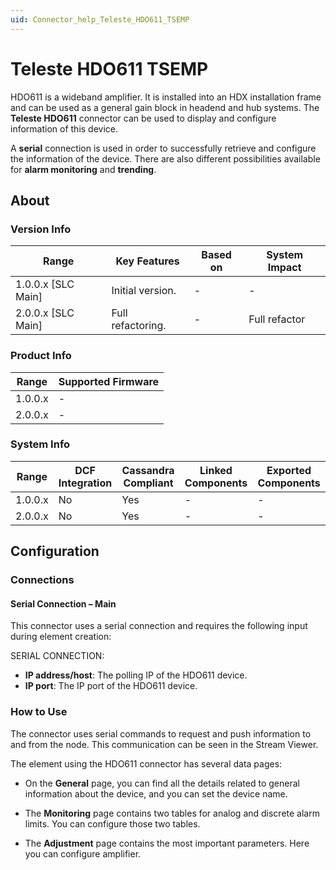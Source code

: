 ```yaml
---
uid: Connector_help_Teleste_HDO611_TSEMP
---
```


# Teleste HDO611 TSEMP

HDO611 is a wideband amplifier. It is installed into an HDX installation frame and can be used as a general gain block in headend and hub systems. The **Teleste HDO611** connector can be used to display and configure information of this device.

A **serial** connection is used in order to successfully retrieve and configure the information of the device. There are also different possibilities available for **alarm monitoring** and **trending**.

## About

### Version Info

| Range              | Key Features      | Based on | System Impact |
|--------------------|-------------------|----------|---------------|
| 1.0.0.x [SLC Main] | Initial version.  | -        | -             |
| 2.0.0.x [SLC Main] | Full refactoring. | -        | Full refactor |

### Product Info

| Range   | Supported Firmware |
|---------|--------------------|
| 1.0.0.x | -                  |
| 2.0.0.x | -                  |

### System Info

| Range   | DCF Integration | Cassandra Compliant | Linked Components | Exported Components |
|---------|-----------------|---------------------|-------------------|---------------------|
| 1.0.0.x | No              | Yes                 | -                 | -                   |
| 2.0.0.x | No              | Yes                 | -                 | -                   |

## Configuration

### Connections

#### Serial Connection – Main

This connector uses a serial connection and requires the following input during element creation:

SERIAL CONNECTION:

- **IP address/host**: The polling IP of the HDO611 device.
- **IP port**: The IP port of the HDO611 device.

### How to Use

The connector uses serial commands to request and push information to and from the node. This communication can be seen in the Stream Viewer.

The element using the HDO611 connector has several data pages:

- On the **General** page, you can find all the details related to general information about the device, and you can set the device name.

- The **Monitoring** page contains two tables for analog and discrete alarm limits. You can configure those two tables.

- The **Adjustment** page contains the most important parameters. Here you can configure amplifier.
